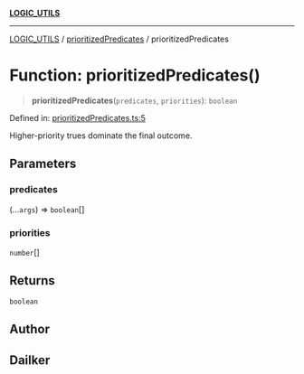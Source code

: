 [**LOGIC_UTILS**](../../README.md)

***

[LOGIC_UTILS](../../README.md) / [prioritizedPredicates](../README.md) / prioritizedPredicates

# Function: prioritizedPredicates()

> **prioritizedPredicates**(`predicates`, `priorities`): `boolean`

Defined in: [prioritizedPredicates.ts:5](https://github.com/dailker/everyutil/blob/9b590f3b464c4883aa51a0e840c616072d918dc8/src/logic/prioritizedPredicates.ts#L5)

Higher-priority trues dominate the final outcome.

## Parameters

### predicates

(...`args`) => `boolean`[]

### priorities

`number`[]

## Returns

`boolean`

## Author

## Dailker
